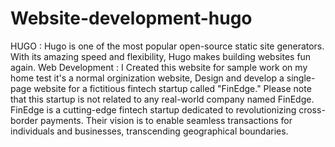 # Website-development-hugo
HUGO :
    Hugo is one of the most popular open-source static site generators. With its amazing speed and flexibility, Hugo makes building websites fun again.
Web Development :
    I Created this website for sample work on my home test it's a normal orginization website,
    Design and develop a single-page website for a fictitious fintech startup called "FinEdge." Please note that this startup is not related to any real-world company named FinEdge.
    FinEdge is a cutting-edge fintech startup dedicated to revolutionizing cross-border payments. Their vision is to enable seamless transactions for individuals and businesses, transcending geographical boundaries.
  
